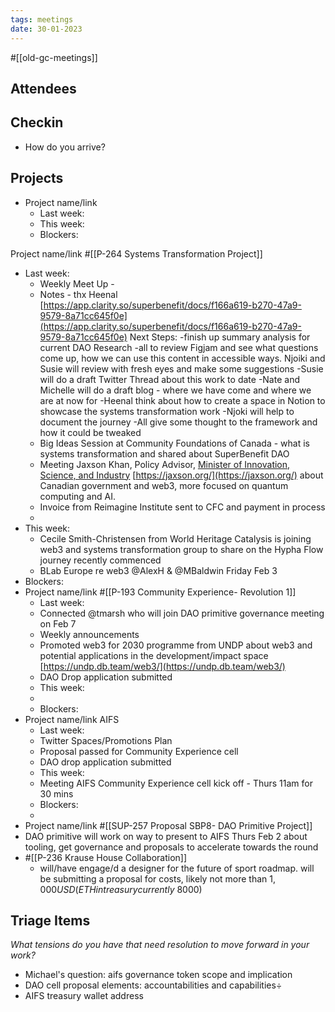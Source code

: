 ```yaml
---
tags: meetings
date: 30-01-2023
---
```

#[[old-gc-meetings]] 
## Attendees



## Checkin
- How do you arrive?

## Projects
- Project name/link
	- Last week:
	- This week:
	- Blockers:

Project name/link #[[P-264 Systems Transformation Project]] 
- Last week:
	- Weekly Meet Up - 
	- Notes - thx Heenal [https://app.clarity.so/superbenefit/docs/f166a619-b270-47a9-9579-8a71cc645f0e](https://app.clarity.so/superbenefit/docs/f166a619-b270-47a9-9579-8a71cc645f0e)
Next Steps:
-finish up summary analysis for current DAO Research
-all to review Figjam and see what questions come up, how we can use this content in accessible ways. Njoiki and Susie will review with fresh eyes and make some suggestions
-Susie will do a draft Twitter Thread about this work to date
-Nate and Michelle will do a draft blog - where we have come and where we are at now for 
-Heenal think about how to create a space in Notion to showcase the systems transformation work
-Njoki will help to document the journey 
-All give some thought to the framework and how it could be tweaked
	- Big Ideas Session at Community Foundations of Canada - what is systems transformation and shared about SuperBenefit DAO
	- Meeting Jaxson Khan, Policy Advisor, [Minister of Innovation, Science, and Industry](https://www.canada.ca/en/government/ministers/francois-philippe-champagne.html) [https://jaxson.org/](https://jaxson.org/) about Canadian government and web3, more focused on quantum computing and AI. 
	- Invoice from Reimagine Institute sent to CFC and payment in process
	- 
- This week:
	- Cecile Smith-Christensen from World Heritage Catalysis is joining web3 and systems transformation group to share on the Hypha Flow journey recently commenced
	- BLab Europe re web3 @AlexH & @MBaldwin  Friday Feb 3 
- Blockers:
- Project name/link #[[P-193 Community Experience- Revolution 1]] 
	- Last week:
	- Connected @tmarsh who will join DAO primitive governance meeting on Feb 7
	- Weekly announcements
	- Promoted web3 for 2030 programme from UNDP about web3 and potential applications in the development/impact space [https://undp.db.team/web3/](https://undp.db.team/web3/)
	- DAO Drop application submitted
	- This week:
	- 
	- Blockers:
- Project name/link AIFS
	- Last week:
	- Twitter Spaces/Promotions Plan
	- Proposal passed for Community Experience cell 
	- DAO drop application submitted
	- This week:
	- Meeting AIFS Community Experience cell kick off - Thurs 11am for 30 mins
	- Blockers:
	- 
- Project name/link #[[SUP-257 Proposal SBP8- DAO Primitive Project]]
- DAO primitive will work on way to present to AIFS Thurs Feb 2 about tooling, get governance and proposals to accelerate towards the round
- #[[P-236 Krause House Collaboration]]
	- will/have engage/d a designer for the future of sport roadmap. will be submitting a proposal for costs, likely not more than $1,000 USD (ETH in treasury currently ~$8000)

## Triage Items
_What tensions do you have that need resolution to move forward in your work?_
- Michael's question: aifs governance token scope and implication
- DAO cell proposal elements: accountabilities and capabilities÷
- AIFS treasury wallet address
